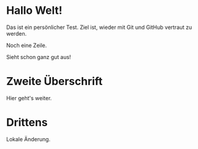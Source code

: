 # Hallo Welt!

Das ist ein persönlicher Test. Ziel ist, wieder mit Git und GitHub vertraut zu werden.

Noch eine Zeile.

Sieht schon ganz gut aus!

# Zweite Überschrift

Hier geht's weiter.

# Drittens

Lokale Änderung.